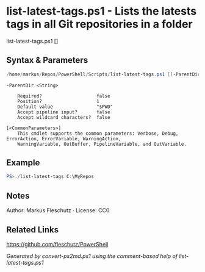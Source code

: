 # list-latest-tags.ps1 - Lists the latests tags in all Git repositories in a folder

list-latest-tags.ps1 [<ParentDir>]

## Syntax & Parameters
```powershell
/home/markus/Repos/PowerShell/Scripts/list-latest-tags.ps1 [[-ParentDir] <String>] [<CommonParameters>]
```

```
-ParentDir <String>
    
    Required?                    false
    Position?                    1
    Default value                "$PWD"
    Accept pipeline input?       false
    Accept wildcard characters?  false
```

```
[<CommonParameters>]
    This cmdlet supports the common parameters: Verbose, Debug, ErrorAction, ErrorVariable, WarningAction, 
    WarningVariable, OutBuffer, PipelineVariable, and OutVariable.
```

## Example
```powershell
PS>./list-latest-tags C:\MyRepos
```


## Notes
Author: Markus Fleschutz · License: CC0

## Related Links
https://github.com/fleschutz/PowerShell

*Generated by convert-ps2md.ps1 using the comment-based help of list-latest-tags.ps1*
